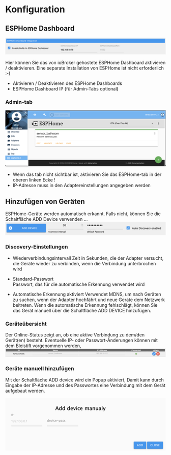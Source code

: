 # Konfiguration

## ESPHome Dashboard

![Dashboard-Konfiguration](./img/dashboardSettings.png)

Hier können Sie das von ioBroker gehostete ESPHome Dashboard aktivieren / deaktivieren. Eine separate Installation von ESPHome ist nicht erforderlich :-)

* Aktivieren / Deaktivieren des ESPHome Dashboards
* ESPHome Dashboard IP (für Admin-Tabs optional)

### Admin-tab
![Dashboard](./img/dashboard.png)
- Wenn das tab nicht sichtbar ist, aktivieren Sie das ESPHome-tab in der oberen linken Ecke !
- IP-Adresse muss in den Adaptereinstellungen angegeben werden

## Hinzufügen von Geräten
ESPHome-Geräte werden automatisch erkannt. Falls nicht, können Sie die Schaltfläche ADD Device verwenden ...
![Grundkonfiguration](./img/basicSettings.png)

### Discovery-Einstellungen
* Wiederverbindungsintervall
  Zeit in Sekunden, die der Adapter versucht, die Geräte wieder zu verbinden, wenn die Verbindung unterbrochen wird

* Standard-Passwort  
  Passwort, das für die automatische Erkennung verwendet wird

* Automatische Erkennung aktiviert
  Verwendet MDNS, um nach Geräten zu suchen, wenn der Adapter hochfährt und neue Geräte dem Netzwerk beitreten.
  Wenn die automatische Erkennung fehlschlägt, können Sie das Gerät manuell über die Schaltfläche ADD DEVICE hinzufügen.

### Geräteübersicht
Der Online-Status zeigt an, ob eine aktive Verbindung zu dem/den Gerät(en) besteht.
Eventuelle IP- oder Passwort-Änderungen können mit dem Bleistift vorgenommen werden,
![Grundkonfiguration](./img/deviceTable.png)

### Geräte manuell hinzufügen
Mit der Schaltfläche ADD device wird ein Popup aktiviert,
Damit kann durch Eingabe der IP-Adresse und des Passwortes eine Verbindung mit dem Gerät aufgebaut werden.

![Grundkonfiguration](./img/addDevice.png)  